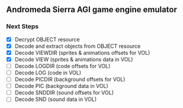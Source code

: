 Andromeda Sierra AGI game engine emulator
-----------------------------------------

### Next Steps

* [x] Decrypt OBJECT resource
* [x] Decode and extract objects from OBJECT resource
* [x] Decode VIEWDIR (sprites & animations offsets for VOL)
* [x] Decode VIEW (sprites & animations data in VOL)
* [ ] Decode LOGDIR (code offsets for VOL)
* [ ] Decode LOG (code in VOL)
* [ ] Decode PICDIR (background offsets for VOL)
* [ ] Decode PIC (background data in VOL)
* [ ] Decode SNDDIR (sound offsets for VOL)
* [ ] Decode SND (sound data in VOL)
